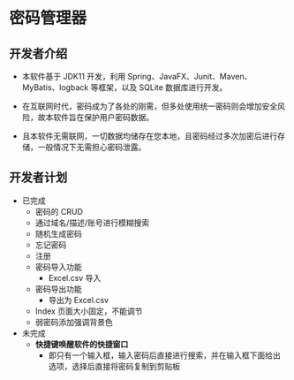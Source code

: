 # 密码管理器

## 开发者介绍

- 本软件基于 JDK11 开发，利用 Spring、JavaFX、Junit、Maven、MyBatis、logback 等框架，以及 SQLite 数据库进行开发。


- 在互联网时代，密码成为了各处的刚需，但多处使用统一密码则会增加安全风险，故本软件旨在保护用户密码数据。
- 且本软件无需联网，一切数据均储存在您本地，且密码经过多次加密后进行存储，一般情况下无需担心密码泄露。

## 开发者计划

- 已完成
    - 密码的 CRUD
    - 通过域名/描述/账号进行模糊搜索
    - 随机生成密码
    - 忘记密码
    - 注册
    - 密码导入功能
        - Excel.csv 导入
    - 密码导出功能
        - 导出为 Excel.csv
    - Index 页面大小固定，不能调节
    - 弱密码添加强调背景色
- 未完成
    - **快捷键唤醒软件的快捷窗口**
        - 即只有一个输入框，输入密码后直接进行搜索，并在输入框下面给出选项，选择后直接将密码复制到剪贴板